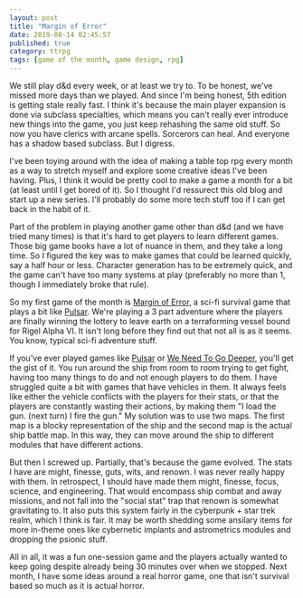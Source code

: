 ```yaml
---
layout: post
title: "Margin of Error"
date: 2019-08-14 02:45:57
published: true
category: ttrpg
tags: [game of the month, game design, rpg]
---
```



We still play d&d every week, or at least we try to. To be honest, we've missed more days than we played. And since I'm being honest, 5th edition is getting stale really fast. I think it's because the main player expansion is done via subclass specialties, which means you can't really ever introduce new things into the game, you just keep rehashing the same old stuff. So now you have clerics with arcane spells. Sorcerors can heal. And everyone has a shadow based subclass. But I digress.

I've been toying around with the idea of making a table top rpg every month as a way to stretch myself and explore some creative ideas I've been having. Plus, I think it would be pretty cool to make a game a month for a bit (at least until I get bored of it). So I thought I'd ressurect this old blog and start up a new series. I'll probably do some more tech stuff too if I can get back in the habit of it. 

Part of the problem in playing another game other than d&d (and we have tried many times) is that it's hard to get players to learn different games. Those big game books have a lot of nuance in them, and they take a long time. So I figured the key was to make games that could be learned quickly, say a half hour or less. Character generation has to be extremely quick, and the game can't have too many systems at play (preferably no more than 1, though I immediately broke that rule).

So my first game of the month is [Margin of Error], a sci-fi survival game that plays a bit like [Pulsar]. We're playing a 3 part adventure where the players are finally winning the lottery to leave earth on a terraforming vessel bound for Rigel Alpha VI. It isn't long before they find out that not all is as it seems. You know, typical sci-fi adventure stuff.

If you've ever played games like [Pulsar] or [We Need To Go Deeper], you'll get the gist of it. You run around the ship from room to room trying to get fight, having too many things to do and not enough players to do them.  I have struggled quite a bit with games that have vehicles in them. It always feels like either the vehicle conflicts with the players for their stats, or that the players are constantly wasting their actions, by making them "I load the gun. (next turn) I fire the gun." My solution was to use two maps. The first map is a blocky representation of the ship and the second map is the actual ship battle map. In this way, they can move around the ship to different modules that have different actions.

But then I screwed up. Partially, that's because the game evolved. The stats I have are might, finesse, guts, wits, and renown. I was never really happy with them. In retrospect, I should have made them might, finesse, focus, science, and engineering. That would encompass ship combat and away missions, and not fall into the "social stat" trap that renown is somewhat gravitating to. It also puts this system fairly in the cyberpunk + star trek realm, which I think is fair. It may be worth shedding some ansilary items for more in-theme ones like cybernetic implants and astrometrics modules and dropping the psionic stuff.

All in all, it was a fun one-session game and the players actually wanted to keep going despite already being 30 minutes over when we stopped. Next month, I have some ideas around a real horror game, one that isn't survival based so much as it is actual horror.

[Margin of Error]: http://blog.chalupaul.com/space/
[Pulsar]: https://store.steampowered.com/app/252870/PULSAR_Lost_Colony/
[We Need To Go Deeper]: https://store.steampowered.com/app/307110/We_Need_To_Go_Deeper/
